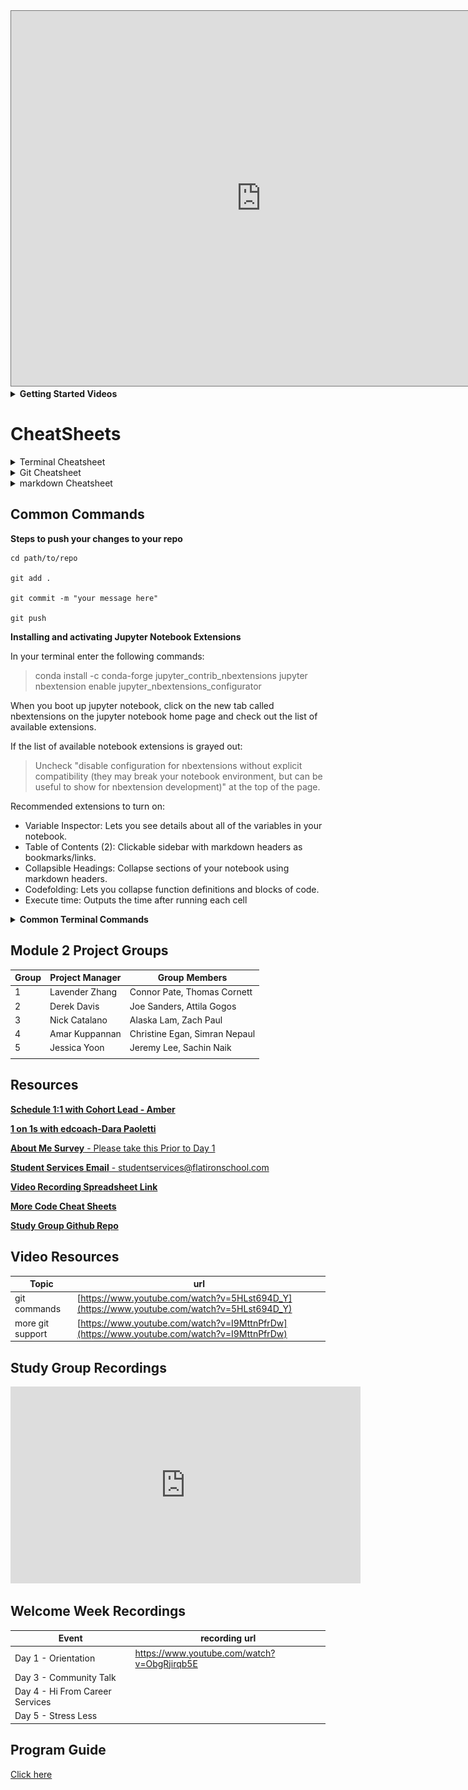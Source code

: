 <!--- Calendar iframe goes below --->
<iframe src="https://calendar.google.com/calendar/embed?height=600&amp;wkst=1&amp;bgcolor=%23ffffff&amp;ctz=America%2FNew_York&amp;src=Y185amVuMm5samJwbnFqOGhmaDJsaGgwZ2lzb0Bncm91cC5jYWxlbmRhci5nb29nbGUuY29t&amp;src=ZmxhdGlyb25zY2hvb2wuY29tX25tdXV2OXFtdnNzMzhsdWFjMGd2bmNoNDRnQGdyb3VwLmNhbGVuZGFyLmdvb2dsZS5jb20&amp;src=Y18xNWRqa2tpZzNsbWltY29nYTlzbmNpaW1lNEBncm91cC5jYWxlbmRhci5nb29nbGUuY29t&amp;src=ZmxhdGlyb25zY2hvb2wuY29tX241aDBmbHNkOGY0aWU1NzNtZnY2bTg1cm4wQGdyb3VwLmNhbGVuZGFyLmdvb2dsZS5jb20&amp;color=%23616161&amp;color=%23EF6C00&amp;color=%23E67C73&amp;color=%23009688&amp;showTitle=0&amp;showPrint=0" style="border:solid 1px #777" width="800" height="600" frameborder="0" scrolling="no"></iframe>
<details>
<summary style="font-weight:bold;">Getting Started Videos</summary>
  
# Getting Started Video Playlist
This playlist is meant to show you
- Getting Started 00 -> Discusses how to download and install Anaconda for Mac
- Getting Started 01 -> Discusses how to organize your work for the DS program
  - This is really helpful to prevent clutter, but it isn't mandatory
- Getting Started 02 -> Walks you through setting up your **learn-env** virtual environment
- Getting Started 03 -> Walks you through the learn to github to local workflow that you'll use **every day**


<iframe width="853" height="480" src="https://www.youtube.com/embed/videoseries?list=PLj2HyUAn9lEmGc4FIasxTQ2S0JAgYttAD" 
frameborder="0" allow="accelerometer; autoplay; encrypted-media; gyroscope; picture-in-picture" allowfullscreen></iframe>

</details>

# CheatSheets
<details>
  <summary>Terminal Cheatsheet</summary>
 <img src="https://raw.githubusercontent.com/learn-co-curriculum/online-ds-ft-030220/master/terminal-cheatsheet.jpg?token=AK7GP7FKCM4XM6C5KXZRNAS62Z7YU"/>
</details>

<details>
  <summary>Git Cheatsheet</summary>
  <img src="https://raw.githubusercontent.com/learn-co-curriculum/online-ds-pt-052620/master/git-cheatsheet-6.jpg"/>
</details>

<details>
  <summary>markdown Cheatsheet</summary>
  <img src="https://raw.githubusercontent.com/learn-co-curriculum/online-ds-ft-030220/master/markdown-cheatsheet.jpg?token=AK7GP7A7BFJDN3WFV6GMPSC62Z736"/>
</details>



## Common Commands

**Steps to push your changes to your repo**

```
cd path/to/repo

git add .

git commit -m "your message here"

git push
```

**Installing and activating Jupyter Notebook Extensions** 

In your terminal enter the following commands:

>conda install -c conda-forge jupyter_contrib_nbextensions
>jupyter nbextension enable jupyter_nbextensions_configurator

When you boot up jupyter notebook, click on the new tab called nbextensions on the jupyter notebook home page and check out the list of available extensions.

If the list of available notebook extensions is grayed out:

>Uncheck "disable configuration for nbextensions without explicit compatibility (they may break your notebook environment, but can be useful to show for nbextension development)" at the top of the page.

Recommended extensions to turn on:

- Variable Inspector: Lets you see details about all of the variables in your notebook.
- Table of Contents (2): Clickable sidebar with markdown headers as bookmarks/links.
- Collapsible Headings: Collapse sections of your notebook using markdown headers.
- Codefolding: Lets you collapse function definitions and blocks of code.
- Execute time: Outputs the time after running each cell


<details>
<summary style="font-weight:bold;">Common Terminal Commands</summary>


|command | command will |
| -------| -------------| 
| ls     | list all files in directory | 
| cd     | change directory | 
| mkdir  | create a new directory | 
| cd ..  | will change directory to parent directory |
|        | (the directory above your current directory |
| jupyter notebook | opens jupyter notebook in current directory | 

</details>


<!--- Pair Programming Section --->
## Module 2 Project Groups 


| Group| Project Manager | Group Members  | 
| --------------| ----------------| ---------|
|1| Lavender Zhang |Connor Pate, Thomas Cornett|
|2| Derek Davis |Joe Sanders, Attila Gogos|
|3| Nick Catalano |Alaska Lam, Zach Paul|
|4| Amar Kuppannan |Christine Egan, Simran Nepaul|
|5| Jessica Yoon |Jeremy Lee, Sachin Naik|
|||||

<!--- paste pair programming table above --->

<!--- Resources Section --->

## Resources 
[**Schedule 1:1 with Cohort Lead - Amber**](https://go.oncehub.com/AmberOfficeHours)

[**1 on 1s with edcoach-Dara Paoletti**](https://darapaoletti.youcanbook.me)

[**About Me Survey** - Please take this Prior to Day 1](https://forms.gle/SJWWi5WJQsGRBitSA)

[**Student Services Email** - studentservices@flatironschool.com](mailto:studentservices@flatironschool.com)

[**Video Recording Spreadsheet Link**](https://docs.google.com/spreadsheets/d/1CNGDhjcQZDRx2sWByd2v-mgUOjy13Cd_hQYVXPuzEDE/edit#gid=0)

[**More Code Cheat Sheets**](https://drive.google.com/file/d/1_GC4Q672T2H3LuvThj9KusJvFBeQP4Oj/view?usp=sharing)

[**Study Group Github Repo**](https://github.com/Amberlynnyandow/study-group-content)


<!--- Video Resources --->

## Video Resources
|Topic| url |
|-----|-----|
|git commands|[https://www.youtube.com/watch?v=5HLst694D_Y](https://www.youtube.com/watch?v=5HLst694D_Y) | 
|more git support|[https://www.youtube.com/watch?v=I9MttnPfrDw](https://www.youtube.com/watch?v=I9MttnPfrDw) | 


## Study Group Recordings
<iframe width="560" height="315" src="https://www.youtube.com/embed/videoseries?list=PLvvNnx_KheDpWnW5LHxuPoD5lm1g1ODeG" frameborder="0" allow="accelerometer; autoplay; encrypted-media; gyroscope; picture-in-picture" allowfullscreen></iframe>



## Welcome Week Recordings
| Event | recording url |
|-------|---------------|
|Day 1 - Orientation | https://www.youtube.com/watch?v=ObgRjirqb5E |
|Day 3 - Community Talk | |
|Day 4 - Hi From Career Services| |
|Day 5 - Stress Less | |

<!----- Below are all of the Mod Project Rubrics in a tablel--->


## Program Guide
[Click here](https://help.learn.co/online-immersive-bootcamps/what-if-i-cant-keep-up-with-my-cohort)
